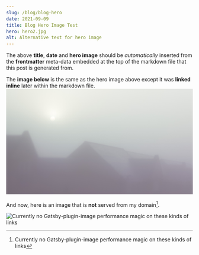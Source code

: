 ```yaml
---
slug: /blog/blog-hero
date: 2021-09-09
title: Blog Hero Image Test
hero: hero2.jpg
alt: Alternative text for hero image
---
```

The above **title**, **date** and **hero image** should be *automatically* inserted from the **frontmatter** meta-data embedded at the top of the markdown file that this post is generated from.

The **image below** is the same as the hero image above except it was **linked inline** later within the markdown file.
![hero image again](hero.jpg)

And now, here is an image that is **not** served from my domain[^1].

[^1]: Currently no Gatsby-plugin-image performance magic on these kinds of links

![Currently no Gatsby-plugin-image performance magic on these kinds of links](https://images.unsplash.com/photo-1461887197298-4b315a1472f5?ixlib=rb-1.2.1&ixid=MnwxMjA3fDB8MHxwaG90by1yZWxhdGVkfDR8fHxlbnwwfHx8fA%3D%3D&auto=format&fit=crop&w=700&q=60)